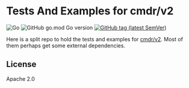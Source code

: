 # Tests And Examples for cmdr/v2

![Go](https://github.com/hedzr/cmdr-tests/workflows/Go/badge.svg)
![GitHub go.mod Go version](https://img.shields.io/github/go-mod/go-version/hedzr/cmdr-tests)
[![GitHub tag (latest SemVer)](https://img.shields.io/github/tag/hedzr/cmdr-tests.svg?label=release)](https://github.com/hedzr/cmdr-tests/releases)

Here is a split repo to hold the tests and examples for [cmdr/v2](https://github.com/hedzr/cmdr). Most of them perhaps get some external dependencies.

## License

Apache 2.0

